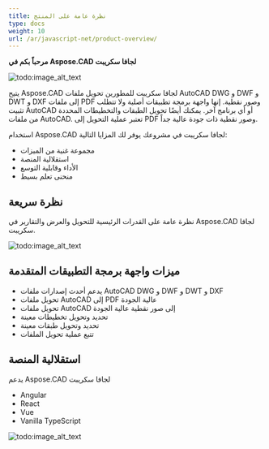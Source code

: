 ```yaml
---
title: نظرة عامة على المنتج
type: docs
weight: 10
url: /ar/javascript-net/product-overview/
---
```


**مرحباً بكم في Aspose.CAD لجافا سكريبت**

![todo:image_alt_text](/_assets/product-overview_1.png)

يتيح Aspose.CAD لجافا سكريبت للمطورين تحويل ملفات AutoCAD DWG و DWF و DWT و DXF إلى ملفات PDF وصور نقطية. إنها واجهة برمجة تطبيقات أصلية ولا تتطلب تثبيت AutoCAD أو أي برنامج آخر. يمكنك أيضًا تحويل الطبقات والتخطيطات المحددة من ملفات AutoCAD. تعتبر عملية التحويل إلى PDF وصور نقطية ذات جودة عالية جداً.

استخدام Aspose.CAD لجافا سكريبت في مشروعك يوفر لك المزايا التالية:

- مجموعة غنية من الميزات
- استقلالية المنصة
- الأداء وقابلية التوسع
- منحنى تعلم بسيط




## **نظرة سريعة**
نظرة عامة على القدرات الرئيسية للتحويل والعرض والتقارير في Aspose.CAD لجافا سكريبت.

![todo:image_alt_text](/_assets/product-overview_2.png)
## **ميزات واجهة برمجة التطبيقات المتقدمة**
- يدعم أحدث إصدارات ملفات AutoCAD DWG و DWF و DWT و DXF
- تحويل ملفات AutoCAD إلى PDF عالية الجودة
- تحويل ملفات AutoCAD إلى صور نقطية عالية الجودة
- تحديد وتحويل تخطيطات معينة
- تحديد وتحويل طبقات معينة
- تتبع عملية تحويل الملفات
## **استقلالية المنصة**
يدعم Aspose.CAD لجافا سكريبت

- Angular
- React
- Vue
- Vanilla TypeScript

![todo:image_alt_text](/_assets/product-overview_3.png)
